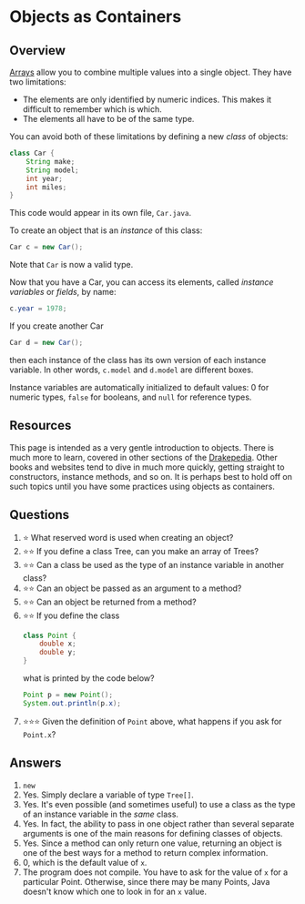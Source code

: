 # Objects as Containers
## Overview
[Arrays](arrays.md) allow you to combine multiple values into a single object. They have two limitations:

- The elements are only identified by numeric indices. This makes it difficult to remember which is which.
- The elements all have to be of the same type.

You can avoid both of these limitations by defining a new *class* of objects:
```java
class Car {
    String make;
    String model;
    int year;
    int miles;
}
```
This code would appear in its own file, `Car.java`.

To create an object that is an *instance* of this class:
```java
Car c = new Car();
```
Note that `Car` is now a valid type.

Now that you have a Car, you can access its elements, called *instance variables* or *fields*, by name:
```java
c.year = 1978;
```

If you create another Car
```java
Car d = new Car();
```
then each instance of the class has its own version of each instance variable. In other words, `c.model` and `d.model` are different boxes.

Instance variables are automatically initialized to default values: 0 for numeric types, `false` for booleans, and `null` for reference types.
## Resources
This page is intended as a very gentle introduction to objects. There is much more to learn, covered in other sections of the [Drakepedia](../README.md). Other books and websites tend to dive in much more quickly, getting straight to constructors, instance methods, and so on. It is perhaps best to hold off on such topics until you have some practices using objects as containers.
## Questions
1. :star: What reserved word is used when creating an object?
1. :star::star: If you define a class Tree, can you make an array of Trees?
1. :star::star: Can a class be used as the type of an instance variable in another class?
1. :star::star: Can an object be passed as an argument to a method?
1. :star::star: Can an object be returned from a method?
1. :star::star: If you define the class
    ```java
    class Point {
        double x;
        double y;
    }
    ```
    what is printed by the code below?
    ```java
    Point p = new Point();
    System.out.println(p.x);
    ```
1. :star::star::star: Given the definition of `Point` above, what happens if you ask for `Point.x`?
## Answers
1. `new`
1. Yes. Simply declare a variable of type `Tree[]`.
1. Yes. It's even possible (and sometimes useful) to use a class as the type of an instance variable in the *same* class.
1. Yes. In fact, the ability to pass in one object rather than several separate arguments is one of the main reasons for defining classes of objects.
1. Yes. Since a method can only return one value, returning an object is one of the best ways for a method to return complex information.
1. 0, which is the default value of `x`.
1. The program does not compile. You have to ask for the value of `x` for a particular Point. Otherwise, since there may be many Points, Java doesn't know which one to look in for an `x` value.
